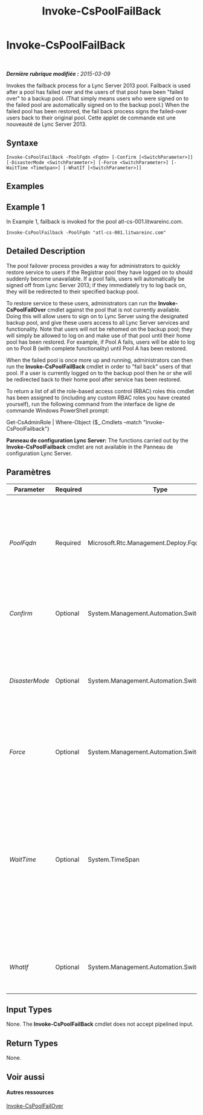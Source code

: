 ﻿---
title: Invoke-CsPoolFailBack
TOCTitle: Invoke-CsPoolFailBack
ms:assetid: 4e58d0b5-4353-4de8-b242-2a4553c3371e
ms:mtpsurl: https://technet.microsoft.com/fr-fr/library/JJ204873(v=OCS.15)
ms:contentKeyID: 49297171
ms.date: 05/20/2016
mtps_version: v=OCS.15
ms.translationtype: HT
---

# Invoke-CsPoolFailBack

 

_**Dernière rubrique modifiée :** 2015-03-09_

Invokes the failback process for a Lync Server 2013 pool. Failback is used after a pool has failed over and the users of that pool have been "failed over" to a backup pool. (That simply means users who were signed on to the failed pool are automatically signed on to the backup pool.) When the failed pool has been restored, the fail back process signs the failed-over users back to their original pool. Cette applet de commande est une nouveauté de Lync Server 2013.

## Syntaxe

    Invoke-CsPoolFailBack -PoolFqdn <Fqdn> [-Confirm [<SwitchParameter>]] [-DisasterMode <SwitchParameter>] [-Force <SwitchParameter>] [-WaitTime <TimeSpan>] [-WhatIf [<SwitchParameter>]]

## Examples

## Example 1

In Example 1, failback is invoked for the pool atl-cs-001.litwareinc.com.

    Invoke-CsPoolFailback -PoolFqdn "atl-cs-001.litwareinc.com"

## Detailed Description

The pool failover process provides a way for administrators to quickly restore service to users if the Registrar pool they have logged on to should suddenly become unavailable. If a pool fails, users will automatically be signed off from Lync Server 2013; if they immediately try to log back on, they will be redirected to their specified backup pool.

To restore service to these users, administrators can run the **Invoke-CsPoolFailOver** cmdlet against the pool that is not currently available. Doing this will allow users to sign on to Lync Server using the designated backup pool, and give these users access to all Lync Server services and functionality. Note that users will not be rehomed on the backup pool; they will simply be allowed to log on and make use of that pool until their home pool has been restored. For example, if Pool A fails, users will be able to log on to Pool B (with complete functionality) until Pool A has been restored.

When the failed pool is once more up and running, administrators can then run the **Invoke-CsPoolFailBack** cmdlet in order to "fail back" users of that pool. If a user is currently logged on to the backup pool then he or she will be redirected back to their home pool after service has been restored.

To return a list of all the role-based access control (RBAC) roles this cmdlet has been assigned to (including any custom RBAC roles you have created yourself), run the following command from the interface de ligne de commande Windows PowerShell prompt:

Get-CsAdminRole | Where-Object {$\_.Cmdlets –match "Invoke-CsPoolFailback"}

**Panneau de configuration Lync Server:** The functions carried out by the **Invoke-CsPoolFailback** cmdlet are not available in the Panneau de configuration Lync Server.

## Paramètres


<table>
<colgroup>
<col style="width: 25%" />
<col style="width: 25%" />
<col style="width: 25%" />
<col style="width: 25%" />
</colgroup>
<thead>
<tr class="header">
<th>Parameter</th>
<th>Required</th>
<th>Type</th>
<th>Description</th>
</tr>
</thead>
<tbody>
<tr class="odd">
<td><p><em>PoolFqdn</em></p></td>
<td><p>Required</p></td>
<td><p>Microsoft.Rtc.Management.Deploy.Fqdn</p></td>
<td><p>Fully qualified domain name of the pool being failed back. For example:-PoolFqdn &quot;atl-cs-001.litwareinc.com&quot;</p>
<p>The pool FQDN used during failback must be the same FQDN used during failover.</p></td>
</tr>
<tr class="even">
<td><p><em>Confirm</em></p></td>
<td><p>Optional</p></td>
<td><p>System.Management.Automation.SwitchParameter</p></td>
<td><p>Prompts you for confirmation before executing the command.</p></td>
</tr>
<tr class="odd">
<td><p><em>DisasterMode</em></p></td>
<td><p>Optional</p></td>
<td><p>System.Management.Automation.SwitchParameter</p></td>
<td><p>Enables administrators to invoke pool failback even if the backup pool is currently unavailable. When you use this parameter, data generated by the failed-over users on the backup pool will be lost.</p></td>
</tr>
<tr class="even">
<td><p><em>Force</em></p></td>
<td><p>Optional</p></td>
<td><p>System.Management.Automation.SwitchParameter</p></td>
<td><p>Suppresses the display of any non-fatal error message that might arise when running the command.</p></td>
</tr>
<tr class="odd">
<td><p><em>WaitTime</em></p></td>
<td><p>Optional</p></td>
<td><p>System.TimeSpan</p></td>
<td><p>Specifies the maximum amount of time the cmdlet should wait before synching data. Time values must be express using the format hours:minutes:seconds; for example, the following syntax sets the wait time to 1 minute and 30 seconds (00 hours:01:minutes:30 seconds):</p>
<p>00:01:30</p>
<p>The default value is 15 seconds.</p></td>
</tr>
<tr class="even">
<td><p><em>WhatIf</em></p></td>
<td><p>Optional</p></td>
<td><p>System.Management.Automation.SwitchParameter</p></td>
<td><p>Describes what would happen if you executed the command without actually executing the command.</p></td>
</tr>
</tbody>
</table>


## Input Types

None. The **Invoke-CsPoolFailBack** cmdlet does not accept pipelined input.

## Return Types

None.

## Voir aussi

#### Autres ressources

[Invoke-CsPoolFailOver](invoke-cspoolfailover.md)


